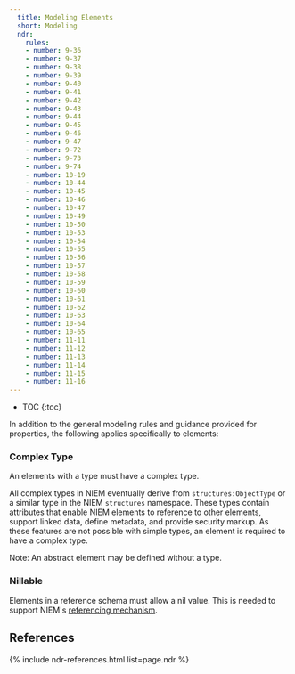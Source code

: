 ```yaml
---
  title: Modeling Elements
  short: Modeling
  ndr:
    rules:
    - number: 9-36
    - number: 9-37
    - number: 9-38
    - number: 9-39
    - number: 9-40
    - number: 9-41
    - number: 9-42
    - number: 9-43
    - number: 9-44
    - number: 9-45
    - number: 9-46
    - number: 9-47
    - number: 9-72
    - number: 9-73
    - number: 9-74
    - number: 10-19
    - number: 10-44
    - number: 10-45
    - number: 10-46
    - number: 10-47
    - number: 10-49
    - number: 10-50
    - number: 10-53
    - number: 10-54
    - number: 10-55
    - number: 10-56
    - number: 10-57
    - number: 10-58
    - number: 10-59
    - number: 10-60
    - number: 10-61
    - number: 10-62
    - number: 10-63
    - number: 10-64
    - number: 10-65
    - number: 11-11
    - number: 11-12
    - number: 11-13
    - number: 11-14
    - number: 11-15
    - number: 11-16
---
```


- TOC
{:toc}

In addition to the general modeling rules and guidance provided for properties, the following applies specifically to elements:

### Complex Type

An elements with a type must have a complex type.

All complex types in NIEM eventually derive from `structures:ObjectType` or a similar type in the NIEM `structures` namespace.  These types contain attributes that enable NIEM elements to reference to other elements, support linked data, define metadata, and provide security markup.  As these features are not possible with simple types, an element is required to have a complex type.

Note: An abstract element may be defined without a type.

### Nillable

Elements in a reference schema must allow a nil value.  This is needed to support NIEM's [referencing mechanism](../../../reference).

## References

{% include ndr-references.html list=page.ndr %}
